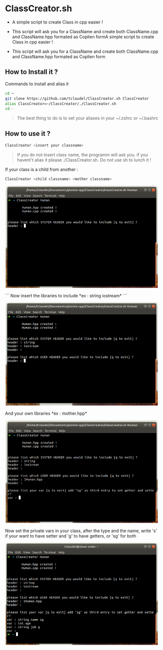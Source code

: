 # ClassCreator.sh

- A simple script to create Class in cpp easier !

- This script will ask you for a ClassName and create both ClassName.cpp and ClassName.hpp formated as Coplien formA simple script to create Class in cpp easier !

- This script will ask you for a ClassName and create both ClassName.cpp and ClassName.hpp formated as Coplien form

## How to Install it ?

Commands to install and alias it
```bash
cd ~
git clone https://github.com/tclaudel/ClassCreator.sh ClassCreator
alias ClassCreator=~/ClassCreator/./ClassCreator.sh
cd -
```
> The best thing to do is to set your aliases in your ~/.zshrc or ~/.bashrc

## How to use it ?
```bash
ClassCreator <insert your classname>
```
>If you do not insert class name, the programm will ask you.
> if you havent't alias it please ./ClassCreator.sh. Do not use sh to lunch it !

If your class is a child from another :
```bash
ClassCreator <child classname> <mother classname>
```

<p align="center">
  <img src="./img/lunch.png" alt="Size Limit CLI" width="500">
</p>
```
Now insert the libraries to include *ex : string iostream*
```
<p align="center">
  <img src="./img/systemheader.png" alt="Size Limit CLI" width="500">
</p>
And your own libraries *ex : mother.hpp*
<p align="center">
  <img src="./img/ownheader.png" alt="Size Limit CLI" width="500">
</p>
Now set the private vars in your class, after the type and the name, write 's' if your want to have setter and 'g' to have getters, or 'sg' for both
<p align="center">
  <img src="./img/variables.png" alt="Size Limit CLI" width="500">
</p>
